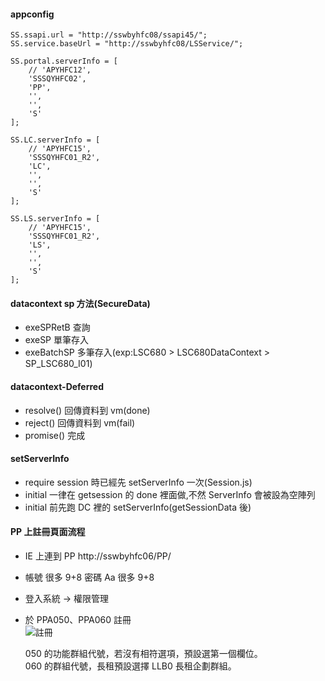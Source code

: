 #### appconfig

```
SS.ssapi.url = "http://sswbyhfc08/ssapi45/";
SS.service.baseUrl = "http://sswbyhfc08/LSService/";
```

```
SS.portal.serverInfo = [
    // 'APYHFC12',
    'SSSQYHFC02',
    'PP',
    '',
    '',
    'S'
];
```

```
SS.LC.serverInfo = [
    // 'APYHFC15',
    'SSSQYHFC01_R2',
    'LC',
    '',
    '',
    'S'
];
```

```
SS.LS.serverInfo = [
    // 'APYHFC15',
    'SSSQYHFC01_R2',
    'LS',
    '',
    '',
    'S'
];
```

#### datacontext sp 方法(SecureData)

-   exeSPRetB 查詢
-   exeSP 單筆存入
-   exeBatchSP 多筆存入(exp:LSC680 > LSC680DataContext > SP_LSC680_I01)

#### datacontext-Deferred

-   resolve() 回傳資料到 vm(done)
-   reject() 回傳資料到 vm(fail)
-   promise() 完成

#### setServerInfo

-   require session 時已經先 setServerInfo 一次(Session.js)
-   initial 一律在 getsession 的 done 裡面做,不然 ServerInfo 會被設為空陣列
-   initial 前先跑 DC 裡的 setServerInfo(getSessionData 後)

#### PP 上註冊頁面流程

-   IE 上連到 PP http://sswbyhfc06/PP/
-   帳號 很多 9+8 密碼 Aa 很多 9+8
-   登入系統 → 權限管理
-   於 PPA050、PPA060 註冊  
    ![註冊](https://scontent.ftpe7-3.fna.fbcdn.net/v/t1.0-9/90435436_3096217243735647_8716227735971692544_o.jpg?_nc_cat=108&_nc_sid=8024bb&_nc_ohc=FAJfgIJBMNsAX9G8gAw&_nc_ht=scontent.ftpe7-3.fna&oh=ccb979e0736a64d613d4d3e621c7e88e&oe=5EC8CF95)

    050 的功能群組代號，若沒有相符選項，預設選第一個欄位。<br/>
    060 的群組代號，長租預設選擇 LLB0 長租企劃群組。
